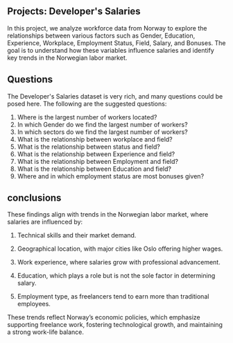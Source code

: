 ## Projects: Developer's Salaries
In this project, we analyze workforce data from Norway to explore the relationships between various factors such as Gender, Education, Experience, Workplace, Employment Status, Field, Salary, and Bonuses. The goal is to understand how these variables influence salaries and identify key trends in the Norwegian labor market.

## Questions
The Developer's Salaries dataset is very rich, and many questions could be posed here. The following are the suggested questions:

1. Where is the largest number of workers located?
2. In which Gender do we find the largest number of workers?
3. In which sectors do we find the largest number of workers?
4. What is the relationship between workplace and field?
5. What is the relationship between status and field?
6. What is the relationship between Experience and field?
7. What is the relationship between Employment and field?
8. What is the relationship between Education and field?
9. Where and in which employment status are most bonuses given?
    
## conclusions

These findings align with trends in the Norwegian labor market, where salaries are influenced by:

1. Technical skills and their market demand.

2. Geographical location, with major cities like Oslo offering higher wages.

3. Work experience, where salaries grow with professional advancement.

4. Education, which plays a role but is not the sole factor in determining salary.

5. Employment type, as freelancers tend to earn more than traditional employees.

These trends reflect Norway’s economic policies, which emphasize supporting freelance work, fostering technological growth, and maintaining a strong work-life balance.
